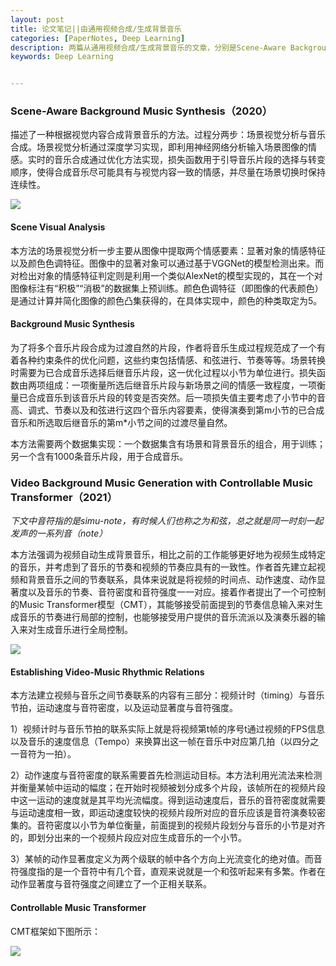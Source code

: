 ```yaml
---
layout: post
title: 论文笔记||由通用视频合成/生成背景音乐
categories: [PaperNotes, Deep Learning]
description: 两篇从通用视频合成/生成背景音乐的文章，分别是Scene-Aware Background Music Synthesis(2020)与Video Background Music Generation with Controllable Music Transformer(2021)
keywords: Deep Learning


---
```


### Scene-Aware Background Music Synthesis（2020）

描述了一种根据视觉内容合成背景音乐的方法。过程分两步：场景视觉分析与音乐合成。场景视觉分析通过深度学习实现，即利用神经网络分析输入场景图像的情感。实时的音乐合成通过优化方法实现，损失函数用于引导音乐片段的选择与转变顺序，使得合成音乐尽可能具有与视觉内容一致的情感，并尽量在场景切换时保持连续性。

<img src="/images/post-pasm/fig1.png">

#### Scene Visual Analysis

本方法的场景视觉分析一步主要从图像中提取两个情感要素：显著对象的情感特征以及颜色色调特征。图像中的显著对象可以通过基于VGGNet的模型检测出来。而对检出对象的情感特征判定则是利用一个类似AlexNet的模型实现的，其在一个对图像标注有“积极”“消极”的数据集上预训练。颜色色调特征（即图像的代表颜色）是通过计算并简化图像的颜色凸集获得的，在具体实现中，颜色的种类取定为5。

#### Background Music Synthesis

为了将多个音乐片段合成为过渡自然的片段，作者将音乐生成过程规范成了一个有着各种约束条件的优化问题，这些约束包括情感、和弦进行、节奏等等。场景转换时需要为已合成音乐选择后继音乐片段，这一优化过程以小节为单位进行。损失函数由两项组成：一项衡量所选后继音乐片段与新场景之间的情感一致程度，一项衡量已合成音乐到该音乐片段的转变是否突然。后一项损失值主要考虑了小节中的音高、调式、节奏以及和弦进行这四个音乐内容要素，使得演奏到第m小节的已合成音乐和所选取后继音乐的第m*小节之间的过渡尽量自然。

本方法需要两个数据集实现：一个数据集含有场景和背景音乐的组合，用于训练；另一个含有1000条音乐片段，用于合成音乐。

### Video Background Music Generation with Controllable Music Transformer（2021）

*下文中音符指的是simu-note，有时候人们也称之为和弦，总之就是同一时刻一起发声的一系列音（note）*

本方法强调为视频自动生成背景音乐，相比之前的工作能够更好地为视频生成特定的音乐，并考虑到了音乐的节奏和视频的节奏应具有的一致性。作者首先建立起视频和背景音乐之间的节奏联系，具体来说就是将视频的时间点、动作速度、动作显著度以及音乐的节奏、音符密度和音符强度一一对应。接着作者提出了一个可控制的Music Transformer模型（CMT），其能够接受前面提到的节奏信息输入来对生成音乐的节奏进行局部的控制，也能够接受用户提供的音乐流派以及演奏乐器的输入来对生成音乐进行全局控制。

<img src="/images/post-pasm/fig2.png">

#### Establishing Video-Music Rhythmic Relations

本方法建立视频与音乐之间节奏联系的内容有三部分：视频计时（timing）与音乐节拍，运动速度与音符密度，以及运动显著度与音符强度。

1）视频计时与音乐节拍的联系实际上就是将视频第t帧的序号t通过视频的FPS信息以及音乐的速度信息（Tempo）来换算出这一帧在音乐中对应第几拍（以四分之一音符为一拍）。

2）动作速度与音符密度的联系需要首先检测运动目标。本方法利用光流法来检测并衡量某帧中运动的幅度；在开始时视频被划分成多个片段，该帧所在的视频片段中这一运动的速度就是其平均光流幅度。得到运动速度后，音乐的音符密度就需要与运动速度相一致，即运动速度较快的视频片段所对应的音乐应该是音符演奏较密集的。音符密度以小节为单位衡量，前面提到的视频片段划分与音乐的小节是对齐的，即划分出来的一个视频片段应对应生成音乐的一个小节。

3）某帧的动作显著度定义为两个级联的帧中各个方向上光流变化的绝对值。而音符强度指的是一个音符中有几个音，直观来说就是一个和弦听起来有多繁。作者在动作显著度与音符强度之间建立了一个正相关联系。

#### Controllable Music Transformer

CMT框架如下图所示：

<img src="/images/post-pasm/fig3.png">